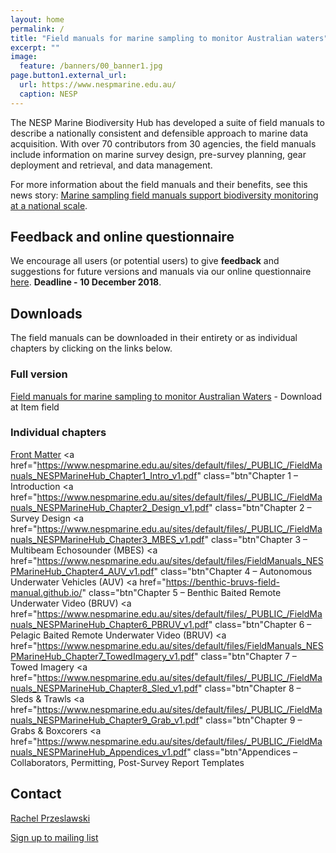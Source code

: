 ```yaml
---
layout: home
permalink: /
title: "Field manuals for marine sampling to monitor Australian waters"
excerpt: ""
image:
  feature: /banners/00_banner1.jpg
page.button1.external_url:
  url: https://www.nespmarine.edu.au/
  caption: NESP
---
```


The NESP Marine Biodiversity Hub has developed a suite of field manuals to describe a nationally consistent and defensible approach to marine data acquisition. With over 70 contributors from 30 agencies, the field manuals include information on marine survey design, pre-survey planning, gear deployment and retrieval, and data management.

For more information about the field manuals and their benefits, see this news story: [Marine sampling field manuals support biodiversity monitoring at a national scale](https://www.nespmarine.edu.au/news/marine-sampling-field-manuals-support-biodiversity-monitoring-national-scale).

## Feedback and online questionnaire
We encourage all users (or potential users) to give <b>feedback</b> and suggestions for future versions and manuals via our online questionnaire [here](https://www.surveymonkey.com/r/NZRLMHB). <b> Deadline - 10 December 2018</b>.

## Downloads
The field manuals can be downloaded in their entirety or as individual chapters by clicking on the links below.

### Full version
<a href="https://www.nespmarine.edu.au/document/field-manuals-marine-sampling-monitor-australian-waters" class="btn">Field manuals for marine sampling to monitor Australian Waters</a> - Download at Item field

### Individual chapters
<a href="https://www.nespmarine.edu.au/sites/default/files/_PUBLIC_/FieldManuals_NESPMarineHub_FrontMatter_v1.pdf" class="btn">Front Matter</a>
<a href="https://www.nespmarine.edu.au/sites/default/files/_PUBLIC_/FieldManuals_NESPMarineHub_Chapter1_Intro_v1.pdf" class="btn"Chapter 1 </a>– Introduction
<a href="https://www.nespmarine.edu.au/sites/default/files/_PUBLIC_/FieldManuals_NESPMarineHub_Chapter2_Design_v1.pdf" class="btn"Chapter 2 </a>– Survey Design
<a href="https://www.nespmarine.edu.au/sites/default/files/_PUBLIC_/FieldManuals_NESPMarineHub_Chapter3_MBES_v1.pdf" class="btn"Chapter 3 </a>– Multibeam Echosounder (MBES)
<a href="https://www.nespmarine.edu.au/sites/default/files/FieldManuals_NESPMarineHub_Chapter4_AUV_v1.pdf" class="btn"Chapter 4 </a>– Autonomous Underwater Vehicles (AUV)
<a href="https://benthic-bruvs-field-manual.github.io/" class="btn"Chapter 5 </a>– Benthic Baited Remote Underwater Video (BRUV)
<a href="https://www.nespmarine.edu.au/sites/default/files/_PUBLIC_/FieldManuals_NESPMarineHub_Chapter6_PBRUV_v1.pdf" class="btn"Chapter 6 </a>– Pelagic Baited Remote Underwater Video (BRUV)
<a href="https://www.nespmarine.edu.au/sites/default/files/FieldManuals_NESPMarineHub_Chapter7_TowedImagery_v1.pdf" class="btn"Chapter 7 </a>– Towed Imagery
<a href="https://www.nespmarine.edu.au/sites/default/files/_PUBLIC_/FieldManuals_NESPMarineHub_Chapter8_Sled_v1.pdf" class="btn"Chapter 8 </a>– Sleds & Trawls
<a href="https://www.nespmarine.edu.au/sites/default/files/_PUBLIC_/FieldManuals_NESPMarineHub_Chapter9_Grab_v1.pdf" class="btn"Chapter 9 </a>– Grabs & Boxcorers
<a href="https://www.nespmarine.edu.au/sites/default/files/_PUBLIC_/FieldManuals_NESPMarineHub_Appendices_v1.pdf" class="btn"Appendices </a>– Collaborators, Permitting, Post-Survey Report Templates

## Contact

[Rachel Przeslawski](https://www.nespmarine.edu.au/contact/przeslawski-rachel)

 
<a href="https://docs.google.com/forms/d/e/1FAIpQLSezHvqOCPEp8f0xopHJ4nmoN6bhrdPzbKmInLuTQR7UNrTLRQ/viewform?usp=sf_link" class="btn">Sign up to mailing list</a>

